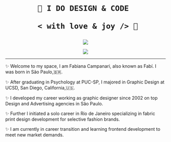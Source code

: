 <h1 align="center">  
    
    
    🎨 I DO DESIGN & CODE 

       < with love & joy /> 🤎  
</h1>

<p align="center">
  <img src="https://user-images.githubusercontent.com/113218619/207962226-673d57ec-c076-47c4-8f8a-c1e57e834f6f.gif" />
</p>

<p align="center">
  <img src="https://user-images.githubusercontent.com/113218619/207897753-82984760-500b-4c5c-95af-1d506589d963.gif" />
</p>



 __________________________________________________________________________________________
                        
     
                        

✨ Welcome to my space, I am Fabiana Campanari, also known as Fabí. I was born in São Paulo,🇧🇷.

✨ After graduating in Psychology at PUC-SP, I majored in Graphic Design at UCSD, San Diego, California,🇺🇸.

✨ I developed my career working as graphic designer since 2002 on top Design and Advertising agencies in São Paulo.

✨ Further I initiated a solo career in Rio de Janeiro specializing in fabric print design development for selective fashion brands.

✨ I am currently in career transition and learning frontend development to meet new market demands. 
